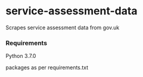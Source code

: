 # service-assessment-data

Scrapes service assessment data from gov.uk

### Requirements

Python 3.7.0

packages as per requirements.txt
